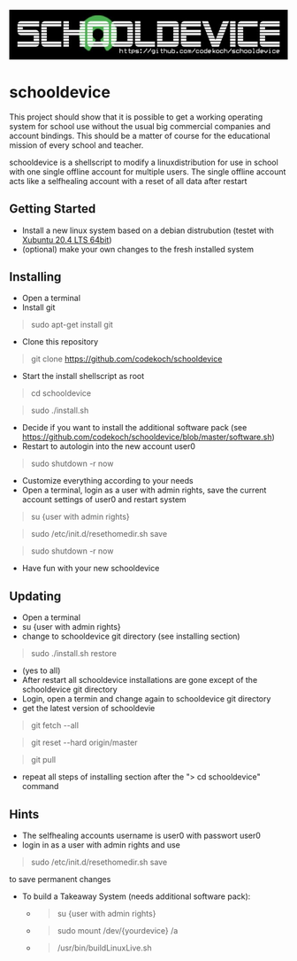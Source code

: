 ![schooldevice](https://github.com/codekoch/schooldevice/blob/master/schooldevice.jpg)
# schooldevice
This project should show that it is possible to get a working operating system for school use without the usual big commercial companies and account bindings. This should be a matter of course for the educational mission of every school and teacher.  

schooldevice is a shellscript to modify a linuxdistribution for use in school with one single offline account for multiple users.
The single offline account acts like a selfhealing account with a reset of all data after restart

## Getting Started
- Install a new linux system based on a debian distrubution (testet with <a href=https://xubuntu.org/>Xubuntu 20.4 LTS 64bit</a>)
- (optional) make your own changes to the fresh installed system
## Installing
- Open a terminal
- Install git
> sudo apt-get install git
- Clone this repository
> git clone https://github.com/codekoch/schooldevice
- Start the install shellscript as root 
> cd schooldevice

> sudo ./install.sh
- Decide if you want to install the additional software pack (see https://github.com/codekoch/schooldevice/blob/master/software.sh)
- Restart to autologin into the new account user0
> sudo shutdown -r now
- Customize everything according to your needs
- Open a terminal, login as a user with admin rights, save the current account settings of user0 and restart system
> su {user with admin rights}

> sudo /etc/init.d/resethomedir.sh save

> sudo shutdown -r now
- Have fun with your new schooldevice 

## Updating
- Open a terminal
- su {user with admin rights}
- change to schooldevice git directory (see installing section)
> sudo ./install.sh restore 
- (yes to all)
- After restart all schooldevice installations are gone except of the schooldevice git directory
- Login, open a termin and change again to schooldevice git directory
- get the latest version of schooldevie
> git fetch --all

> git reset --hard origin/master

> git pull

- repeat all steps of installing section after the "> cd schooldevice" command 

## Hints
- The selfhealing accounts username is user0 with passwort user0 
- login in as a user with admin rights and use 

> sudo /etc/init.d/resethomedir.sh save

to save permanent changes   
- To build a Takeaway System (needs additional software pack):
    - >su {user with admin rights}
    - >sudo mount /dev/{yourdevice} /a
    - >/usr/bin/buildLinuxLive.sh
